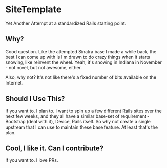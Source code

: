 # SiteTemplate
Yet Another Attempt at a standardized Rails starting point. 

## Why? 

Good question. Like the attempted Sinatra base I made a while back, the best I can come up with is I'm drawn to do crazy things when it starts snowing, like reinvent the wheel. Yeah, it's snowing in Indiana in November - not novel, but not awesome, either. 

Also, why not? It's not like there's a fixed number of bits available on the Internet. 

## Should I Use This? 

If you want to. I plan to. I want to spin up a few different Rails sites over the next few weeks, and they all have a similar base-set of requirement - Bootstrap (deal with it), Device, Rails itself. So why not create a single upstream that I can use to maintain these base feature. At least that's the plan.

## Cool, I like it. Can I contribute? 

If you want to. I love PRs.


